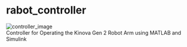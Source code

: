 # rabot_controller
![controller_image](https://github.com/user-attachments/assets/84c5502b-4846-47fb-bb6c-af98abd237b8)  
Controller for Operating the Kinova Gen 2 Robot Arm using MATLAB and Simulink
